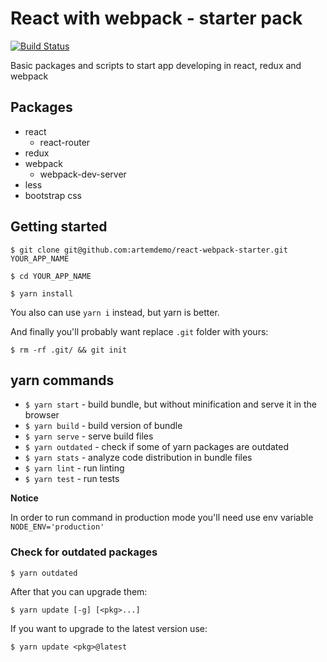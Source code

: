 # React with webpack - starter pack

[![Build Status](https://travis-ci.org/artemdemo/react-webpack-starter.svg?branch=master)](https://travis-ci.org/artemdemo/react-webpack-starter)

Basic packages and scripts to start app developing in react, redux and webpack

## Packages

- react
  - react-router
- redux
- webpack
  - webpack-dev-server
- less
- bootstrap css

## Getting started

```
$ git clone git@github.com:artemdemo/react-webpack-starter.git YOUR_APP_NAME
```

```
$ cd YOUR_APP_NAME
```

```
$ yarn install
```

You also can use `yarn i` instead, but yarn is better.

And finally you'll probably want replace `.git` folder with yours:

```
$ rm -rf .git/ && git init
```

## yarn commands

- `$ yarn start` - build bundle, but without minification and serve it in the browser
- `$ yarn build` - build version of bundle
- `$ yarn serve` - serve build files
- `$ yarn outdated` - check if some of yarn packages are outdated
- `$ yarn stats` - analyze code distribution in bundle files
- `$ yarn lint` - run linting
- `$ yarn test` - run tests

**Notice**

In order to run command in production mode you'll need use env variable `NODE_ENV='production'`

### Check for outdated packages

```
$ yarn outdated
```

After that you can upgrade them:

```
$ yarn update [-g] [<pkg>...]
```

If you want to upgrade to the latest version use:

```
$ yarn update <pkg>@latest
```
